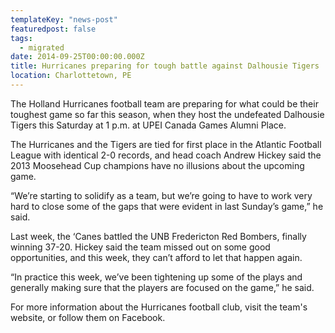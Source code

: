 ```yaml
---
templateKey: "news-post"
featuredpost: false
tags:
  - migrated
date: 2014-09-25T00:00:00.000Z
title: Hurricanes preparing for tough battle against Dalhousie Tigers
location: Charlottetown, PE
---
```


The Holland Hurricanes football team are preparing for what could be their toughest game so far this season, when they host the undefeated Dalhousie Tigers this Saturday at 1 p.m. at UPEI Canada Games Alumni Place.

The Hurricanes and the Tigers are tied for first place in the Atlantic Football League with identical 2-0 records, and head coach Andrew Hickey said the 2013 Moosehead Cup champions have no illusions about the upcoming game.

“We’re starting to solidify as a team, but we’re going to have to work very hard to close some of the gaps that were evident in last Sunday’s game,” he said.

Last week, the ‘Canes battled the UNB Fredericton Red Bombers, finally winning 37-20. Hickey said the team missed out on some good opportunities, and this week, they can’t afford to let that happen again.

“In practice this week, we’ve been tightening up some of the plays and generally making sure that the players are focused on the game,” he said.

For more information about the Hurricanes football club, visit the team's website, or follow them on Facebook.